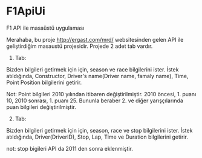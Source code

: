 # F1ApiUi
 F1 API ile masaüstü uygulaması

Merahaba, bu proje http://ergast.com/mrd/ websitesinden gelen API ile geliştirdiğim masaustü projesidir. Projede 2 adet tab vardır. 

1. Tab:

Bizden bilgileri getirmek için için, season ve race bilgilerini ister. İstek atıldığında, Constructor, Driver's name(Driver name, famaly name), Time, Point Position bilgilerini getirir. 

Not: Point bilgileri 2010 yılından itibaren değiştirilmiştir. 2010 öncesi, 1. puanı 10, 2010 sonrası, 1. puanı 25. Bununla beraber 2. ve diğer yarışçılarında puan bilgileri değiştirilmiştir.

2. Tab: 

Bizden bilgileri getirmek için için, season, race ve stop bilgilerini ister. İstek atıldığında, Driver(DriverID), Stop, Lap, Time ve Duration bilgilerini getirir. 

not: stop bigileri API da 2011 den sonra eklenmiştir.
